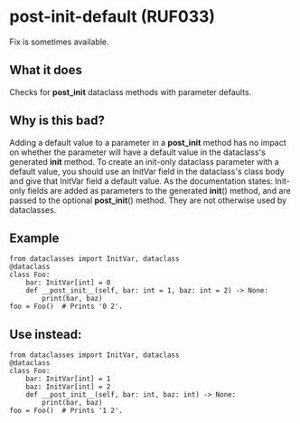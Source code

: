# post-init-default (RUF033)
Fix is sometimes available.
## What it does
Checks for __post_init__ dataclass methods with parameter defaults.
## Why is this bad?
Adding a default value to a parameter in a __post_init__ method has no
impact on whether the parameter will have a default value in the dataclass's
generated __init__ method. To create an init-only dataclass parameter with
a default value, you should use an InitVar field in the dataclass's class
body and give that InitVar field a default value.
As the documentation states:
Init-only fields are added as parameters to the generated __init__()
method, and are passed to the optional __post_init__() method. They are
not otherwise used by dataclasses.
## Example
```
from dataclasses import InitVar, dataclass
@dataclass
class Foo:
    bar: InitVar[int] = 0
    def __post_init__(self, bar: int = 1, baz: int = 2) -> None:
        print(bar, baz)
foo = Foo()  # Prints '0 2'.
```
## Use instead:
```
from dataclasses import InitVar, dataclass
@dataclass
class Foo:
    bar: InitVar[int] = 1
    baz: InitVar[int] = 2
    def __post_init__(self, bar: int, baz: int) -> None:
        print(bar, baz)
foo = Foo()  # Prints '1 2'.
```